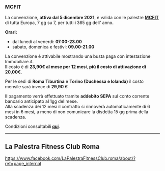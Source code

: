 ### MCFIT

La convenzione, **attiva dal 5 dicembre 2021**, è valida con le palestre [**MCFIT**](https://www.mcfit.com/it/) di tutta Europa, 7 gg su 7, per tutti i 365 gg dell' anno.  
  
**Orari:**  

-   dal lunedì al venerdì: **07.00-23.00**
-   sabato, domenica e festivi: **09.00-21.00**

  
La convenzione è attivabile mostrando una busta paga con intestazione Immobiliare.it.  
Il costo è di **23,90€ al mese per 12 mesi**, **più il costo di attivazione di 20,00€**.  
  
Per le sedi di **Roma Tiburtina** e **Torino (Duchessa e Iolanda)** il costo mensile sarà invece di **29,90 €**  
  
Il pagamento verrà effettuato tramite **addebito SEPA** sul conto corrente bancario anticipato al 1gg del mese.  
Alla scadenza dei 12 mesi il contratto si rinnoverà automaticamente di 6 mesi in 6 mesi, a meno di non comunicare la disdetta 15 gg prima della scadenza.  
  
Condizioni consultabili [**qui**](http://labs.immobiliare.it/community/wp-content/uploads/2021/11/convenzione-mcfit.pdf).

---
## La Palestra Fitness Club Roma
https://www.facebook.com/LaPalestraFitnessClub.roma/about/?ref=page_internal